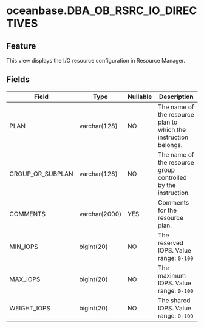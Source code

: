 # oceanbase.DBA_OB_RSRC_IO_DIRECTIVES

## Feature

This view displays the I/O resource configuration in Resource Manager. 

## Fields

| **Field** | **Type** | **Nullable** | **Description** |
| --- | --- | --- | --- |
| PLAN | varchar(128) | NO | The name of the resource plan to which the instruction belongs. |
| GROUP_OR_SUBPLAN | varchar(128) | NO | The name of the resource group controlled by the instruction. |
| COMMENTS | varchar(2000) | YES | Comments for the resource plan. |
| MIN_IOPS | bigint(20) | NO | The reserved IOPS. Value range: `0-100` |
| MAX_IOPS | bigint(20) | NO | The maximum IOPS. Value range: `0-100` |
| WEIGHT_IOPS | bigint(20) | NO | The shared IOPS. Value range: `0-100` |


